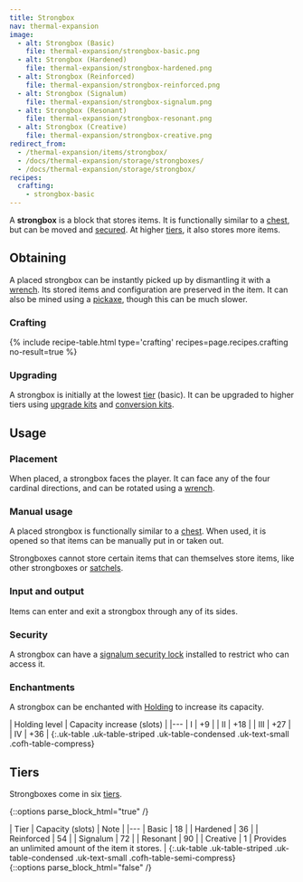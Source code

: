 ```yaml
---
title: Strongbox
nav: thermal-expansion
image:
  - alt: Strongbox (Basic)
    file: thermal-expansion/strongbox-basic.png
  - alt: Strongbox (Hardened)
    file: thermal-expansion/strongbox-hardened.png
  - alt: Strongbox (Reinforced)
    file: thermal-expansion/strongbox-reinforced.png
  - alt: Strongbox (Signalum)
    file: thermal-expansion/strongbox-signalum.png
  - alt: Strongbox (Resonant)
    file: thermal-expansion/strongbox-resonant.png
  - alt: Strongbox (Creative)
    file: thermal-expansion/strongbox-creative.png
redirect_from:
  - /thermal-expansion/items/strongbox/
  - /docs/thermal-expansion/storage/strongboxes/
  - /docs/thermal-expansion/storage/strongbox/
recipes:
  crafting:
    - strongbox-basic
---
```


A **strongbox** is a block that stores items. It is functionally similar to a
[chest](https://minecraft.gamepedia.com/Chest), but can be moved and
[secured](/docs/signalum-security-lock/). At higher [tiers](#tiers), it also
stores more items.


Obtaining
---------

A placed strongbox can be instantly picked up by dismantling it with a
[wrench](/docs/wrenches/). Its stored items and configuration are preserved in
the item. It can also be mined using a
[pickaxe](https://minecraft.gamepedia.com/Pickaxe), though this can be much
slower.

### Crafting
{% include recipe-table.html type='crafting' recipes=page.recipes.crafting no-result=true %}

### Upgrading
A strongbox is initially at the lowest [tier](#tiers) (basic). It can be
upgraded to higher tiers using [upgrade kits](/docs/upgrade-kits/) and
[conversion kits](/docs/conversion-kits/).


Usage
-----

### Placement
When placed, a strongbox faces the player. It can face any of the four cardinal
directions, and can be rotated using a [wrench](/docs/wrenches/).

### Manual usage
A placed strongbox is functionally similar to a
[chest](https://minecraft.gamepedia.com/Chest). When used, it is opened so that
items can be manually put in or taken out.

Strongboxes cannot store certain items that can themselves store items, like
other strongboxes or [satchels](/docs/satchel/).

### Input and output
Items can enter and exit a strongbox through any of its sides.

### Security
A strongbox can have a [signalum security lock](/docs/signalum-security-lock/)
installed to restrict who can access it.

### Enchantments
A strongbox can be enchanted with [Holding](/docs/holding/) to increase its
capacity.

| Holding level | Capacity increase (slots) |
|---
| I | +9 |
| II | +18 |
| III | +27 |
| IV | +36 |
{:.uk-table .uk-table-striped .uk-table-condensed .uk-text-small .cofh-table-compress}


Tiers
-----

Strongboxes come in six [tiers](/docs/tiers/).

{::options parse_block_html="true" /}
<div class="uk-overflow-container">
| Tier | Capacity (slots) | Note |
|---
| Basic | 18 |
| Hardened | 36 |
| Reinforced | 54 |
| Signalum | 72 |
| Resonant | 90 |
| Creative | 1 | Provides an unlimited amount of the item it stores. |
{:.uk-table .uk-table-striped .uk-table-condensed .uk-text-small .cofh-table-semi-compress}
</div>
{::options parse_block_html="false" /}
